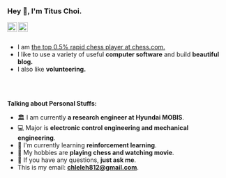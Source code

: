 ### Hey 👋, I'm Titus Choi.

<a href="https://github.com/TitusChoi/">
  <img align="left" alt="Github" width="22px" src="https://cdn.jsdelivr.net/npm/simple-icons@v3/icons/github.svg" />
</a>
<a href="https://www.linkedin.com/in/dido-c-2749a61aa/">
  <img align="left" alt="Linkedin" width="22px" src="https://cdn.jsdelivr.net/npm/simple-icons@3.12.2/icons/linkedin.svg" />
</a>

<br />
<br />

- I am [the top 0.5% rapid chess player at chess.com.](https://www.chess.com/stats/live/rapid/titus_choi)
- I like to use a variety of useful **computer software** and build  **beautiful blog.**
- I also like **volunteering.** 

<br />
<br />

**Talking about Personal Stuffs:**

- 🏛 I am currently **a research engineer at Hyundai MOBIS**.
- 💻 Major is **electronic control engineering and mechanical engineering**.
- 🌱 I'm currently learning **reinforcement learning**. 
- 🤔 My hobbies are **playing chess and watching movie**.
- 💬 If you have any questions, **just ask me**.
- This is my email: **chleleh812@gmail.com**.
